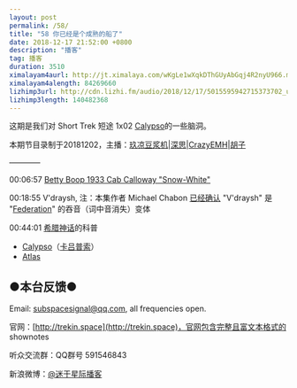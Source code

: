 ```yaml
---
layout: post
permalink: /58/
title: "58 你已经是个成熟的船了"
date: 2018-12-17 21:52:00 +0800
description: "播客"
tag: 播客 
duration: 3510
ximalayam4aurl: http://jt.ximalaya.com/wKgLe1wXqkDThGUyAbGqj4R2nyU966.m4a?channel=rss&amp;album_id=3135361&amp;track_id=145521125&amp;uid=6418191&amp;jt=http://audio.xmcdn.com/group52/M0A/2E/8B/wKgLe1wXqkDThGUyAbGqj4R2nyU966.m4a
ximalayam4alength: 84269660
lizhimp3url: http://cdn.lizhi.fm/audio/2018/12/17/5015595942715373702_ud.mp3
lizhimp3length: 140482368
---   
```


这期是我们对 Short Trek 短途 1x02 [Calypso](http://memory-alpha.wikia.com/wiki/Calypso_(episode))的一些脑洞。

本期节目录制于20181202，主播：[玖凉豆浆机](https://weibo.com/lunaliang1029)\|[深思](mailto:deepthought@trekin.space)\|[CrazyEMH](mailto:emh@trekin.space)\|[胡子](https://weibo.com/p/1005051764117203)

————

00:06:57 [Betty Boop 1933 Cab Calloway &quot;Snow-White&quot;](https://www.youtube.com/watch?v=CNG8GYrh1mg)

00:18:55 V&#39;draysh, 注：本集作者 Michael Chabon [已经确认](https://www.instagram.com/p/Bp7usVAAlB7/) &quot;V&#39;draysh&quot; 是 &quot;[Federation](http://memory-alpha.wikia.com/wiki/United_Federation_of_Planets)&quot; 的吞音（词中音消失）变体

00:44:01 [希腊神话](https://zh.wikipedia.org/wiki/%E5%B8%8C%E8%87%98%E7%A5%9E%E7%A5%87%E5%8F%8A%E7%A5%9E%E8%A9%B1%E4%BA%BA%E7%89%A9%E5%88%97%E8%A1%A8)的科普

- [Calypso](https://en.wikipedia.org/wiki/Calypso_(mythology))（[卡吕普索](https://zh.wikipedia.org/wiki/%E5%8D%A1%E5%90%95%E6%99%AE%E7%B4%A2)）
-  [Atlas](https://en.wikipedia.org/wiki/Atlas_(mythology))

## ●本台反馈●

Email: [subspacesignal@qq.com](mailto:subspacesignal@qq.com), all frequencies open.

官网：[http://trekin.space](http://trekin.space)，官网包含完整且富文本格式的 shownotes

听众交流群：QQ群号 591546843

新浪微博：[@迷于星际播客](http://weibo.com/lostinst)

